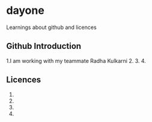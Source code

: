 # dayone
Learnings about github and licences
## Github Introduction
1.I am working with my teammate Radha Kulkarni 
2.
3.
4.
## Licences
1.
2.
3.
4.
